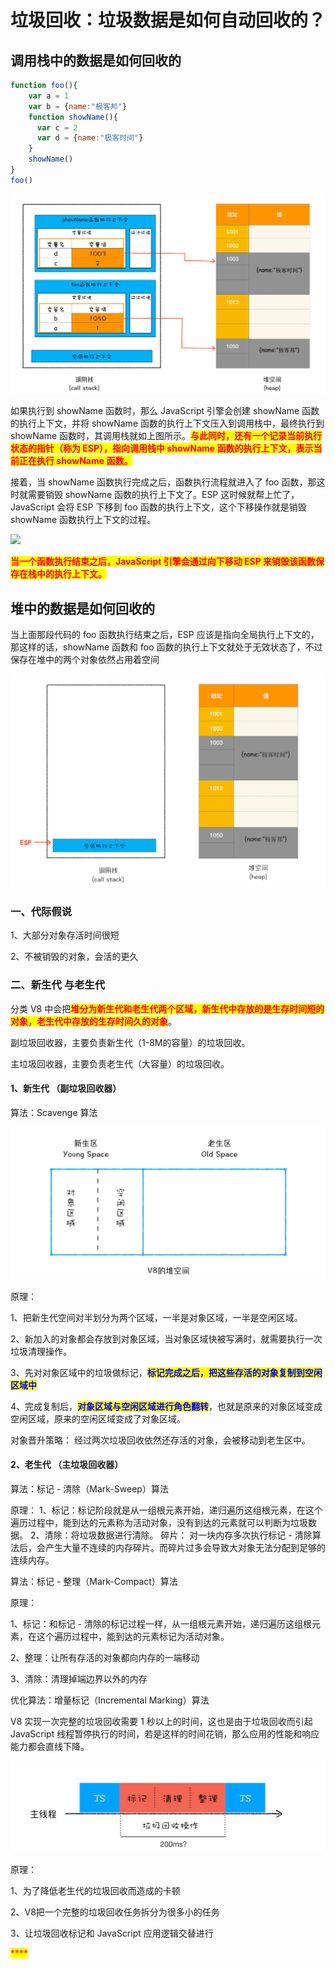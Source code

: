 # 垃圾回收：垃圾数据是如何自动回收的？

## ​调用栈中的数据是如何回收的

```javascript
function foo(){
    var a = 1
    var b = {name:"极客邦"}
    function showName(){
      var c = 2
      var d = {name:"极客时间"}
    }
    showName()
}
foo()
```

![](<../../.gitbook/assets/image (212).png>)

如果执行到 showName 函数时，那么 JavaScript 引擎会创建 showName 函数的执行上下文，并将 showName 函数的执行上下文压入到调用栈中，最终执行到 showName 函数时，其调用栈就如上图所示。<mark style="color:red;">**与此同时，还有一个记录当前执行状态的指针（称为 ESP），指向调用栈中 showName 函数的执行上下文，表示当前正在执行 showName 函数。**</mark>

接着，当 showName 函数执行完成之后，函数执行流程就进入了 foo 函数，那这时就需要销毁 showName 函数的执行上下文了。ESP 这时候就帮上忙了，JavaScript 会将 ESP 下移到 foo 函数的执行上下文，这个下移操作就是销毁 showName 函数执行上下文的过程。

![](<../../.gitbook/assets/image (210).png>)

<mark style="color:red;">**当一个函数执行结束之后，JavaScript 引擎会通过向下移动 ESP 来销毁该函数保存在栈中的执行上下文。**</mark>

## 堆中的数据是如何回收的

当上面那段代码的 foo 函数执行结束之后，ESP 应该是指向全局执行上下文的，那这样的话，showName 函数和 foo 函数的执行上下文就处于无效状态了，不过保存在堆中的两个对象依然占用着空间

![](<../../.gitbook/assets/image (192).png>)

### 一、代际假说&#x20;

1、大部分对象存活时间很短&#x20;

2、不被销毁的对象，会活的更久

### 二、新生代 与老生代

分类 V8 中会把<mark style="color:red;">**堆分为新生代和老生代两个区域，新生代中存放的是生存时间短的对象，老生代中存放的生存时间久的对象**</mark>。

副垃圾回收器，主要负责新生代（1-8M的容量）的垃圾回收。

主垃圾回收器，主要负责老生代（大容量）的垃圾回收。

#### 1、新生代 （副垃圾回收器）

算法：Scavenge 算法&#x20;

![](<../../.gitbook/assets/image (70).png>)

原理：&#x20;

1、把新生代空间对半划分为两个区域，一半是对象区域，一半是空闲区域。

2、新加入的对象都会存放到对象区域，当对象区域快被写满时，就需要执行一次垃圾清理操作。&#x20;

3、先对对象区域中的垃圾做标记，<mark style="color:blue;">**标记完成之后，把这些存活的对象复制到空闲区域中**</mark>&#x20;

4、完成复制后，<mark style="color:blue;">**对象区域与空闲区域进行角色翻转**</mark>，也就是原来的对象区域变成空闲区域，原来的空闲区域变成了对象区域。&#x20;

对象晋升策略： 经过两次垃圾回收依然还存活的对象，会被移动到老生区中。

#### 2、老生代 （主垃圾回收器）

算法：标记 - 清除（Mark-Sweep）算法&#x20;

原理： 1、标记：标记阶段就是从一组根元素开始，递归遍历这组根元素，在这个遍历过程中，能到达的元素称为活动对象，没有到达的元素就可以判断为垃圾数据。 2、清除：将垃圾数据进行清除。 碎片： 对一块内存多次执行标记 - 清除算法后，会产生大量不连续的内存碎片。而碎片过多会导致大对象无法分配到足够的连续内存。

算法：标记 - 整理（Mark-Compact）算法&#x20;

原理：&#x20;

1、标记：和标记 - 清除的标记过程一样，从一组根元素开始，递归遍历这组根元素，在这个遍历过程中，能到达的元素标记为活动对象。

2、整理：让所有存活的对象都向内存的一端移动&#x20;

3、清除：清理掉端边界以外的内存

优化算法：增量标记（Incremental Marking）算法

V8 实现一次完整的垃圾回收需要 1 秒以上的时间，这也是由于垃圾回收而引起 JavaScript 线程暂停执行的时间，若是这样的时间花销，那么应用的性能和响应能力都会直线下降。

![](<../../.gitbook/assets/image (72).png>)

&#x20;原理：&#x20;

1、为了降低老生代的垃圾回收而造成的卡顿&#x20;

2、V8把一个完整的垃圾回收任务拆分为很多小的任务&#x20;

3、让垃圾回收标记和 JavaScript 应用逻辑交替进行

<mark style="color:red;">****</mark>

